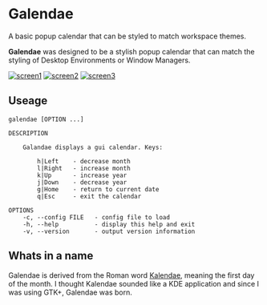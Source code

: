 # Galendae

A basic popup calendar that can be styled to match workspace themes.

**Galendae** was designed to be a stylish popup calendar that can match the styling of Desktop Environments or Window Managers.

[![screen1](http://i.imgur.com/YZXHkhxb.png)](http://imgur.com/a/7WPDF)
[![screen2](http://i.imgur.com/0tNQDN6b.png)](http://imgur.com/a/7WPDF)
[![screen3](http://i.imgur.com/5fM1v8db.png)](http://imgur.com/a/7WPDF)


## Useage

    galendae [OPTION ...]

    DESCRIPTION

        Galandae displays a gui calendar. Keys:

            h|Left    - decrease month
            l|Right   - increase month
            k|Up      - increase year
            j|Down    - decrease year
            g|Home    - return to current date
            q|Esc     - exit the calendar

    OPTIONS
        -c, --config FILE   - config file to load
        -h, --help          - display this help and exit
        -v, --version       - output version information

## Whats in a name

Galendae is derived from the Roman word [Kalendae](https://en.wikipedia.org/wiki/Calends), meaning the first day of the month. I thought Kalendae sounded like a KDE application and since I was using GTK+, Galendae was born.
